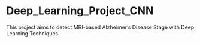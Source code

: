 # Deep_Learning_Project_CNN
This project aims to detect MRI-based Alzheimer’s Disease Stage with Deep Learning Techniques
